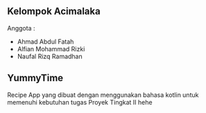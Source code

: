 ## Kelompok Acimalaka

Anggota :
- Ahmad Abdul Fatah
- Alfian Mohammad Rizki
- Naufal Rizq Ramadhan

## YummyTime
Recipe App yang dibuat dengan menggunakan bahasa kotlin untuk memenuhi kebutuhan tugas Proyek Tingkat II hehe


